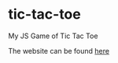 # tic-tac-toe
My JS Game of Tic Tac Toe

The website can be found [here](https://resyfer-tic-tac-toe.netlify.app/)